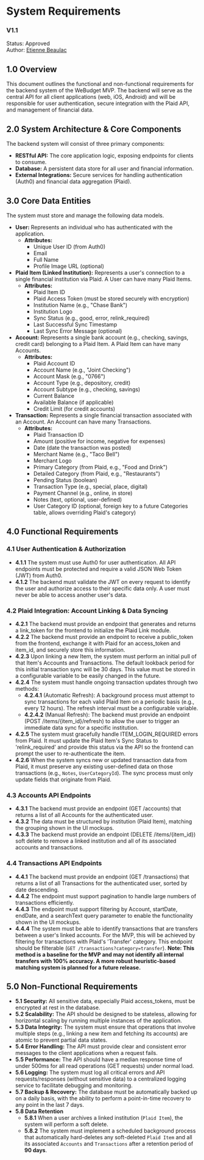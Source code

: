 # **System Requirements**

### **V1.1**

Status: Approved  
Author: [Etienne Beaulac](mailto:etiennebeaulac@gmail.com)

## **1.0 Overview**

This document outlines the functional and non-functional requirements for the backend system of the WeBudget MVP. The backend will serve as the central API for all client applications (web, iOS, Android) and will be responsible for user authentication, secure integration with the Plaid API, and management of financial data.

## **2.0 System Architecture & Core Components**

The backend system will consist of three primary components:

* **RESTful API:** The core application logic, exposing endpoints for clients to consume.  
* **Database:** A persistent data store for all user and financial information.  
* **External Integrations:** Secure services for handling authentication (Auth0) and financial data aggregation (Plaid).

## **3.0 Core Data Entities**

The system must store and manage the following data models.

* **User:** Represents an individual who has authenticated with the application.  
  * **Attributes:**  
    * Unique User ID (from Auth0)  
    * Email  
    * Full Name  
    * Profile Image URL (optional)  
* **Plaid Item (Linked Institution):** Represents a user's connection to a single financial institution via Plaid. A User can have many Plaid Items.  
  * **Attributes:**  
    * Plaid Item ID  
    * Plaid Access Token (must be stored securely with encryption)  
    * Institution Name (e.g., "Chase Bank")  
    * Institution Logo  
    * Sync Status (e.g., good, error, relink\_required)  
    * Last Successful Sync Timestamp  
    * Last Sync Error Message (optional)  
* **Account:** Represents a single bank account (e.g., checking, savings, credit card) belonging to a Plaid Item. A Plaid Item can have many Accounts.  
  * **Attributes:**  
    * Plaid Account ID  
    * Account Name (e.g., "Joint Checking")  
    * Account Mask (e.g., "0766")  
    * Account Type (e.g., depository, credit)  
    * Account Subtype (e.g., checking, savings)  
    * Current Balance  
    * Available Balance (if applicable)  
    * Credit Limit (for credit accounts)  
* **Transaction:** Represents a single financial transaction associated with an Account. An Account can have many Transactions.  
  * **Attributes:**  
    * Plaid Transaction ID  
    * Amount (positive for income, negative for expenses)  
    * Date (date the transaction was posted)  
    * Merchant Name (e.g., "Taco Bell")  
    * Merchant Logo  
    * Primary Category (from Plaid, e.g., "Food and Drink")  
    * Detailed Category (from Plaid, e.g., "Restaurants")  
    * Pending Status (boolean)  
    * Transaction Type (e.g., special, place, digital)  
    * Payment Channel (e.g., online, in store)  
    * Notes (text, optional, user-defined)  
    * User Category ID (optional, foreign key to a future Categories table, allows overriding Plaid's category)

## **4.0 Functional Requirements**

### **4.1 User Authentication & Authorization**

* **4.1.1** The system must use Auth0 for user authentication. All API endpoints must be protected and require a valid JSON Web Token (JWT) from Auth0.  
* **4.1.2** The backend must validate the JWT on every request to identify the user and authorize access to their specific data only. A user must never be able to access another user's data.

### **4.2 Plaid Integration: Account Linking & Data Syncing**

* **4.2.1** The backend must provide an endpoint that generates and returns a link\_token for the frontend to initialize the Plaid Link module.  
* **4.2.2** The backend must provide an endpoint to receive a public\_token from the frontend, exchange it with Plaid for an access\_token and item\_id, and securely store this information.  
* **4.2.3** Upon linking a new Item, the system must perform an initial pull of that Item's Accounts and Transactions. The default lookback period for this initial transaction sync will be 30 days. This value must be stored in a configurable variable to be easily changed in the future.  
* **4.2.4** The system must handle ongoing transaction updates through two methods:  
  * **4.2.4.1** (Automatic Refresh): A background process must attempt to sync transactions for each valid Plaid Item on a periodic basis (e.g., every 12 hours). The refresh interval must be a configurable variable.  
  * **4.2.4.2** (Manual Refresh): The backend must provide an endpoint (POST /items/{item\_id}/refresh) to allow the user to trigger an immediate data sync for a specific institution.  
* **4.2.5** The system must gracefully handle ITEM\_LOGIN\_REQUIRED errors from Plaid. It must update the Plaid Item's Sync Status to 'relink\_required' and provide this status via the API so the frontend can prompt the user to re-authenticate the item.  
* **4.2.6** When the system syncs new or updated transaction data from Plaid, it must preserve any existing user-defined data on those transactions (e.g., `Notes`, `UserCategoryId`). The sync process must only update fields that originate from Plaid.

### **4.3 Accounts API Endpoints**

* **4.3.1** The backend must provide an endpoint (GET /accounts) that returns a list of all Accounts for the authenticated user.  
* **4.3.2** The data must be structured by institution (Plaid Item), matching the grouping shown in the UI mockups.  
* **4.3.3** The backend must provide an endpoint (DELETE /items/{item\_id}) soft delete to remove a linked institution and all of its associated accounts and transactions.

### **4.4 Transactions API Endpoints**

* **4.4.1** The backend must provide an endpoint (GET /transactions) that returns a list of all Transactions for the authenticated user, sorted by date descending.  
* **4.4.2** The endpoint must support pagination to handle large numbers of transactions efficiently.  
* **4.4.3** The endpoint must support filtering by Account, startDate, endDate, and a searchText query parameter to enable the functionality shown in the UI mockups.  
* **4.4.4** The system must be able to identify transactions that are transfers between a user's linked accounts. For the MVP, this will be achieved by filtering for transactions with Plaid's 'Transfer' category. This endpoint should be filterable (`GET /transactions?category=transfer`). **Note: This method is a baseline for the MVP and may not identify all internal transfers with 100% accuracy. A more robust heuristic-based matching system is planned for a future release.**

## **5.0 Non-Functional Requirements**

* **5.1 Security:** All sensitive data, especially Plaid access\_tokens, must be encrypted at rest in the database.  
* **5.2 Scalability:** The API should be designed to be stateless, allowing for horizontal scaling by running multiple instances of the application.  
* **5.3 Data Integrity:** The system must ensure that operations that involve multiple steps (e.g., linking a new item and fetching its accounts) are atomic to prevent partial data states.  
* **5.4 Error Handling:** The API must provide clear and consistent error messages to the client applications when a request fails.  
* **5.5 Performance:** The API should have a median response time of under 500ms for all read operations (GET requests) under normal load.  
* **5.6 Logging:** The system must log all critical errors and API requests/responses (without sensitive data) to a centralized logging service to facilitate debugging and monitoring.  
* **5.7 Backup & Recovery:** The database must be automatically backed up on a daily basis, with the ability to perform a point-in-time recovery to any point in the last 7 days.  
* **5.8 Data Retention**  
  * **5.8.1** When a user archives a linked institution (`Plaid Item`), the system will perform a soft delete.  
  * **5.8.2** The system must implement a scheduled background process that automatically hard-deletes any soft-deleted `Plaid Item` and all its associated `Accounts` and `Transactions` after a retention period of **90 days**.